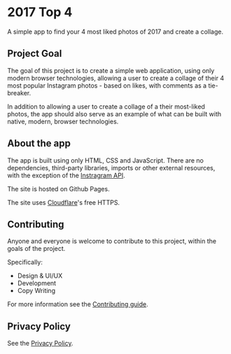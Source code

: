 # 2017 Top 4

A simple app to find your 4 most liked photos of 2017 and create a collage.

## Project Goal

The goal of this project is to create a simple web application, using only modern browser technologies,
allowing a user to create a collage of their 4 most popular Instagram photos - based on likes, with comments
as a tie-breaker.

In addition to allowing a user to create a collage of a their most-liked photos, the app should
also serve as an example of what can be built with native, modern, browser technologies.

## About the app

The app is built using only HTML, CSS and JavaScript. There are no dependencies, third-party libraries, imports
or other external resources, with the exception of the [Instragram API](https://www.instagram.com/developer/).

The site is hosted on Github Pages.

The site uses [Cloudflare](https://www.cloudflare.com/)'s free HTTPS.

## Contributing

Anyone and everyone is welcome to contribute to this project, within the goals of the project.

Specifically:
* Design & UI/UX
* Development
* Copy Writing

For more information see the [Contributing guide](https://github.com/brettdewoody/instagram-2017-top-4/blob/master/CONTRIBUTIONS.md).

## Privacy Policy

See the [Privacy Policy](https://github.com/brettdewoody/instagram-2017-top-4/blob/master/PRIVACY.md).




